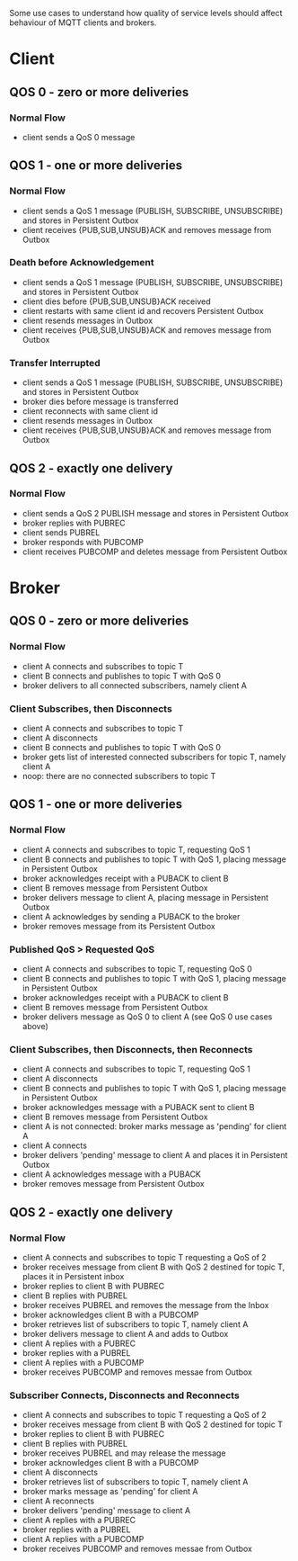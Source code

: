 Some use cases to understand how quality of service levels should affect behaviour of MQTT clients and brokers.

# Client #
## QOS 0 - zero or more deliveries ##
### Normal Flow ###
  * client sends a QoS 0 message

## QOS 1 - one or more deliveries ##
### Normal Flow ###
  * client sends a QoS 1 message (PUBLISH, SUBSCRIBE, UNSUBSCRIBE) and stores in Persistent Outbox
  * client receives {PUB,SUB,UNSUB}ACK and removes message from Outbox

### Death before Acknowledgement ###
  * client sends a QoS 1 message (PUBLISH, SUBSCRIBE, UNSUBSCRIBE) and stores in Persistent Outbox
  * client dies before {PUB,SUB,UNSUB}ACK received
  * client restarts with same client id and recovers Persistent Outbox
  * client resends messages in Outbox
  * client receives {PUB,SUB,UNSUB}ACK and removes message from Outbox

### Transfer Interrupted ###
  * client sends a QoS 1 message (PUBLISH, SUBSCRIBE, UNSUBSCRIBE) and stores in Persistent Outbox
  * broker dies before message is transferred
  * client reconnects with same client id
  * client resends messages in Outbox
  * client receives {PUB,SUB,UNSUB}ACK and removes message from Outbox

## QOS 2 - exactly one delivery ##
### Normal Flow ###
  * client sends a QoS 2 PUBLISH message and stores in Persistent Outbox
  * broker replies with PUBREC
  * client sends PUBREL
  * broker responds with PUBCOMP
  * client receives PUBCOMP and deletes message from Persistent Outbox

# Broker #
## QOS 0 - zero or more deliveries ##
### Normal Flow ###
  * client A connects and subscribes to topic T
  * client B connects and publishes to topic T with QoS 0
  * broker delivers to all connected subscribers, namely client A

### Client Subscribes, then Disconnects ###
  * client A connects and subscribes to topic T
  * client A disconnects
  * client B connects and publishes to topic T with QoS 0
  * broker gets list of interested connected subscribers for topic T, namely client A
  * noop: there are no connected subscribers to topic T

## QOS 1 - one or more deliveries ##
### Normal Flow ###
  * client A connects and subscribes to topic T, requesting QoS 1
  * client B connects and publishes to topic T with QoS 1, placing message in Persistent Outbox
  * broker acknowledges receipt with a PUBACK to client B
  * client B removes message from Persistent Outbox
  * broker delivers message to client A, placing message in Persistent Outbox
  * client A acknowledges by sending a PUBACK to the broker
  * broker removes message from its Persistent Outbox

### Published QoS > Requested QoS ###
  * client A connects and subscribes to topic T, requesting QoS 0
  * client B connects and publishes to topic T with QoS 1, placing message in Persistent Outbox
  * broker acknowledges receipt with a PUBACK to client B
  * client B removes message from Persistent Outbox
  * broker delivers message as QoS 0 to client A (see QoS 0 use cases above)

### Client Subscribes, then Disconnects, then Reconnects ###
  * client A connects and subscribes to topic T, requesting QoS 1
  * client A disconnects
  * client B connects and publishes to topic T with QoS 1, placing message in Persistent Outbox
  * broker acknowledges message with a PUBACK sent to client B
  * client B removes message from Persistent Outbox
  * client A is not connected: broker marks message as 'pending' for client A
  * client A connects
  * broker delivers 'pending' message to client A and places it in Persistent Outbox
  * client A acknowledges message with a PUBACK
  * broker removes message from Persistent Outbox

## QOS 2 - exactly one delivery ##
### Normal Flow ###
  * client A connects and subscribes to topic T requesting a QoS of 2
  * broker receives message from client B with QoS 2 destined for topic T, places it in Persistent inbox
  * broker replies to client B with PUBREC
  * client B replies with PUBREL
  * broker receives PUBREL and removes the message from the Inbox
  * broker acknowledges client B with a PUBCOMP
  * broker retrieves list of subscribers to topic T, namely client A
  * broker delivers message to client A and adds to Outbox
  * client A replies with a PUBREC
  * broker replies with a PUBREL
  * client A replies with a PUBCOMP
  * broker receives PUBCOMP and removes messae from Outbox

### Subscriber Connects, Disconnects and Reconnects ###
  * client A connects and subscribes to topic T requesting a QoS of 2
  * broker receives message from client B with QoS 2 destined for topic T
  * broker replies to client B with PUBREC
  * client B replies with PUBREL
  * broker receives PUBREL and may release the message
  * broker acknowledges client B with a PUBCOMP
  * client A disconnects
  * broker retrieves list of subscribers to topic T, namely client A
  * broker marks message as 'pending' for client A
  * client A reconnects
  * broker delivers 'pending' message to client A
  * client A replies with a PUBREC
  * broker replies with a PUBREL
  * client A replies with a PUBCOMP
  * broker receives PUBCOMP and removes messae from Outbox